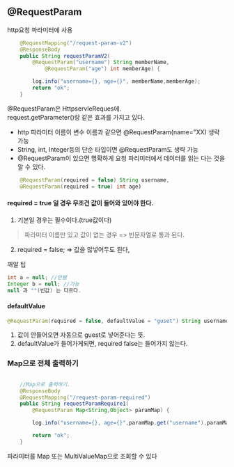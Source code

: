 ## @RequestParam

http요청 파라미터에 사용
```java
	@RequestMapping("/request-param-v2")
	@ResponseBody
	public String requestParamV2(
		@RequestParam("username") String memberName,
			@RequestParam("age") int memberAge) {

		log.info("username={}, age={}", memberName,memberAge);
		return "ok";
	}
```
@RequestParam은 HttpservleReques에. <br>
request.getParameter()랑 같은 효과를 가지고 있다.
- http 파라미터 이름이 변수 이름과 같으면 @RequestParam(name="XX) 생략 가능
- String, int, Integer등의 단순 타입이면 @RequestParam도 생략 가능
- @RequestParam이 있으면 명확하게 요청 파리미터에서 데이터를 읽는 다는 것을 알 수 있다. 


```java
	@RequestParam(required = false) String username,
    @RequestParam(required = true) int age) 
```
#### required = true 일 경우 무조건 값이 들어와 있어야 한다. 
1) 기본일 경우는 필수이다.(true값이다)
> 파라미터 이름만 있고 값이 없는 경우 => 빈문자열로 통과 된다.
2) required = false; => 값을 않넣어두도 된다, 

깨알 팁
```java
int a = null; //안됌
Integer b = null; //가능
null 과 ""(빈값) 는 다르다.
```
#### defaultValue
```java
@RequestParam(required = false, defaultValue = "guset") String username
```
1) 값이 안들어오면 자동으로 guest로 넣어준다는 뜻.
2) defaultValue가 들어가게되면, required false는 들어가지 않는다. 


### Map으로 전체 출력하기

```java

	//Map으로 출력하기.
	@ResponseBody
	@RequestMapping("/request-param-required")
	public String requestParamRequire1(
		@RequestParam Map<String,Object> paramMap) {

		log.info("username={}, age={}",paramMap.get("username"),paramMap.get("age"));

		return "ok";
	}
```

파라미터를 Map 또는 MultiValueMap으로 조회할 수 있다<br>
